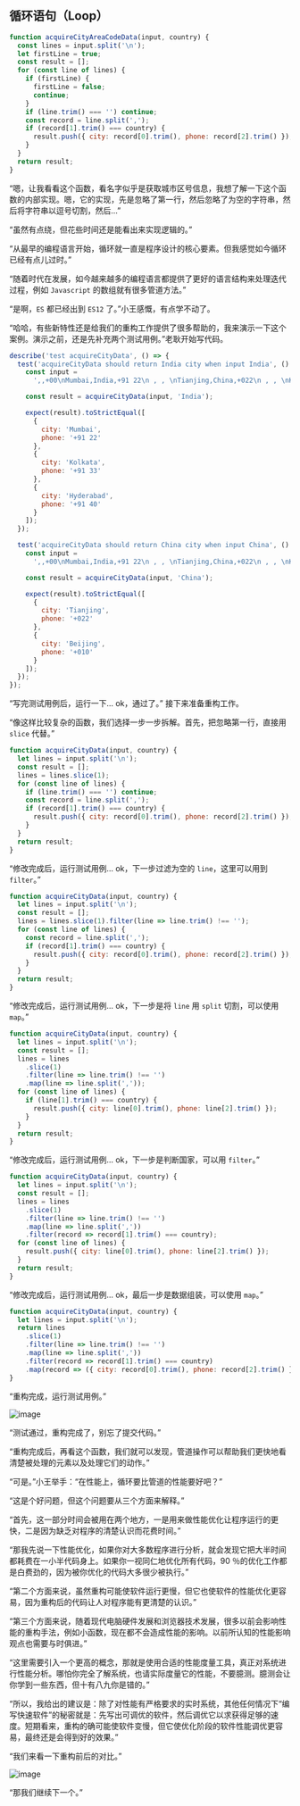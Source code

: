 ## 循环语句（Loop）

```js
function acquireCityAreaCodeData(input, country) {
  const lines = input.split('\n');
  let firstLine = true;
  const result = [];
  for (const line of lines) {
    if (firstLine) {
      firstLine = false;
      continue;
    }
    if (line.trim() === '') continue;
    const record = line.split(',');
    if (record[1].trim() === country) {
      result.push({ city: record[0].trim(), phone: record[2].trim() });
    }
  }
  return result;
}
```

“嗯，让我看看这个函数，看名字似乎是获取城市区号信息，我想了解一下这个函数的内部实现。嗯，它的实现，先是忽略了第一行，然后忽略了为空的字符串，然后将字符串以逗号切割，然后...”

“虽然有点绕，但花些时间还是能看出来实现逻辑的。”

“从最早的编程语言开始，循环就一直是程序设计的核心要素。但我感觉如今循环已经有点儿过时。”

“随着时代在发展，如今越来越多的编程语言都提供了更好的语言结构来处理迭代过程，例如 `Javascript` 的数组就有很多管道方法。”

“是啊，`ES` 都已经出到 `ES12` 了。”小王感慨，有点学不动了。

“哈哈，有些新特性还是给我们的重构工作提供了很多帮助的，我来演示一下这个案例。演示之前，还是先补充两个测试用例。”老耿开始写代码。

```js
describe('test acquireCityData', () => {
  test('acquireCityData should return India city when input India', () => {
    const input =
      ',,+00\nMumbai,India,+91 22\n , , \nTianjing,China,+022\n , , \nKolkata,India,+91 33\nBeijing,China,+010\nHyderabad,India,+91 40';

    const result = acquireCityData(input, 'India');

    expect(result).toStrictEqual([
      {
        city: 'Mumbai',
        phone: '+91 22'
      },
      {
        city: 'Kolkata',
        phone: '+91 33'
      },
      {
        city: 'Hyderabad',
        phone: '+91 40'
      }
    ]);
  });

  test('acquireCityData should return China city when input China', () => {
    const input =
      ',,+00\nMumbai,India,+91 22\n , , \nTianjing,China,+022\n , , \nKolkata,India,+91 33\nBeijing,China,+010\nHyderabad,India,+91 40';

    const result = acquireCityData(input, 'China');

    expect(result).toStrictEqual([
      {
        city: 'Tianjing',
        phone: '+022'
      },
      {
        city: 'Beijing',
        phone: '+010'
      }
    ]);
  });
});
```

“写完测试用例后，运行一下... ok，通过了。” 接下来准备重构工作。

“像这样比较复杂的函数，我们选择一步一步拆解。首先，把忽略第一行，直接用 `slice` 代替。”

```js
function acquireCityData(input, country) {
  let lines = input.split('\n');
  const result = [];
  lines = lines.slice(1);
  for (const line of lines) {
    if (line.trim() === '') continue;
    const record = line.split(',');
    if (record[1].trim() === country) {
      result.push({ city: record[0].trim(), phone: record[2].trim() });
    }
  }
  return result;
}
```

“修改完成后，运行测试用例... ok，下一步过滤为空的 `line`，这里可以用到 `filter`。”

```js
function acquireCityData(input, country) {
  let lines = input.split('\n');
  const result = [];
  lines = lines.slice(1).filter(line => line.trim() !== '');
  for (const line of lines) {
    const record = line.split(',');
    if (record[1].trim() === country) {
      result.push({ city: record[0].trim(), phone: record[2].trim() });
    }
  }
  return result;
}
```

“修改完成后，运行测试用例... ok，下一步是将 `line` 用 `split` 切割，可以使用 `map`。”

```js
function acquireCityData(input, country) {
  let lines = input.split('\n');
  const result = [];
  lines = lines
    .slice(1)
    .filter(line => line.trim() !== '')
    .map(line => line.split(','));
  for (const line of lines) {
    if (line[1].trim() === country) {
      result.push({ city: line[0].trim(), phone: line[2].trim() });
    }
  }
  return result;
}
```

“修改完成后，运行测试用例... ok，下一步是判断国家，可以用 `filter`。”

```js
function acquireCityData(input, country) {
  let lines = input.split('\n');
  const result = [];
  lines = lines
    .slice(1)
    .filter(line => line.trim() !== '')
    .map(line => line.split(','))
    .filter(record => record[1].trim() === country);
  for (const line of lines) {
    result.push({ city: line[0].trim(), phone: line[2].trim() });
  }
  return result;
}
```

“修改完成后，运行测试用例... ok，最后一步是数据组装，可以使用 `map`。”

```js
function acquireCityData(input, country) {
  let lines = input.split('\n');
  return lines
    .slice(1)
    .filter(line => line.trim() !== '')
    .map(line => line.split(','))
    .filter(record => record[1].trim() === country)
    .map(record => ({ city: record[0].trim(), phone: record[2].trim() }));
}
```

“重构完成，运行测试用例。”

![image](http://shadows-mall.oss-cn-shenzhen.aliyuncs.com/images/assets/common/Xnip2021-06-10_09-26-23.jpg)

“测试通过，重构完成了，别忘了提交代码。”

“重构完成后，再看这个函数，我们就可以发现，管道操作可以帮助我们更快地看清楚被处理的元素以及处理它们的动作。”

“可是。”小王举手：“在性能上，循环要比管道的性能要好吧？”

“这是个好问题，但这个问题要从三个方面来解释。”

“首先，这一部分时间会被用在两个地方，一是用来做性能优化让程序运行的更快，二是因为缺乏对程序的清楚认识而花费时间。”

“那我先说一下性能优化，如果你对大多数程序进行分析，就会发现它把大半时间都耗费在一小半代码身上。如果你一视同仁地优化所有代码，90 ％的优化工作都是白费劲的，因为被你优化的代码大多很少被执行。”

“第二个方面来说，虽然重构可能使软件运行更慢，但它也使软件的性能优化更容易，因为重构后的代码让人对程序能有更清楚的认识。”

“第三个方面来说，随着现代电脑硬件发展和浏览器技术发展，很多以前会影响性能的重构手法，例如小函数，现在都不会造成性能的影响。以前所认知的性能影响观点也需要与时俱进。”

“这里需要引入一个更高的概念，那就是使用合适的性能度量工具，真正对系统进行性能分析。哪怕你完全了解系统，也请实际度量它的性能，不要臆测。臆测会让你学到一些东西，但十有八九你是错的。”

“所以，我给出的建议是：除了对性能有严格要求的实时系统，其他任何情况下“编写快速软件”的秘密就是：先写出可调优的软件，然后调优它以求获得足够的速度。短期看来，重构的确可能使软件变慢，但它使优化阶段的软件性能调优更容易，最终还是会得到好的效果。”

“我们来看一下重构前后的对比。”

![image](http://shadows-mall.oss-cn-shenzhen.aliyuncs.com/images/assets/common/Xnip2021-06-14_09-49-52.jpg)

“那我们继续下一个。”